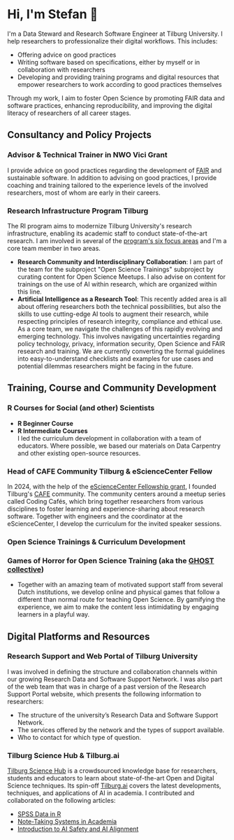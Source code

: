 # Hi, I'm Stefan 👋

I'm a Data Steward and Research Software Engineer at Tilburg University. I help researchers to professionalize their digital workflows. This includes:
- Offering advice on good practices
- Writing software based on specifications, either by myself or in collaboration with researchers
- Developing and providing training programs and digital resources that empower researchers to work according to good practices themselves

Through my work, I aim to foster Open Science by promoting FAIR data and software practices, enhancing reproducibility, and improving the digital literacy of researchers of all career stages.

## Consultancy and Policy Projects

### Advisor & Technical Trainer in NWO Vici Grant
I provide advice on good practices regarding the development of [FAIR](https://fair-software.nl/) and sustainable software. In addition to advising on good practices, I provide coaching and training tailored to the experience levels of the involved researchers, most of whom are early in their careers.

### Research Infrastructure Program Tilburg
The RI program aims to modernize Tilburg University's research infrastructure, enabling its academic staff to conduct state-of-the-art research. I am involved in several of the [program's six focus areas]((https://www.tilburguniversity.edu/nl/research-infrastructure-programma-op-stoom)) and I'm a core team member in two areas.
- **Research Community and Interdisciplinary Collaboration**:
I am part of the team  for the subproject "Open Science Trainings" subproject by curating content for Open Science Meetups. I also advise on content for trainings on the use of AI within research, which are organized within this line.
- **Artificial Intelligence as a Research Tool**:
This recently added area is all about offering researchers both the technical possibilities, but also the skills to use cutting-edge AI tools to augment their research, while respecting principles of research integrity, compliance and ethical use. As a core team, we navigate the challenges of this rapidly evolving and emerging technology. This involves navigating uncertainties regarding policy technology, privacy, information security, Open Science and FAIR research and training. We are currently converting the formal guidelines into easy-to-understand checklists and examples for use cases and potential dilemmas researchers might be facing in the future.

## Training, Course and Community Development

### R Courses for Social (and other) Scientists
- **R Beginner Course**
- **R Intermediate Courses**  
I led the curriculum development in collaboration with a team of educators. Where possible, we based our materials on Data Carpentry and other existing open-source resources.

### Head of CAFE Community Tilburg & eScienceCenter Fellow
In 2024, with the help of the [eScienceCenter Fellowship grant](https://www.esciencecenter.nl/fellowship-programme/), I founded Tilburg's [CAFE](https://code-cafes-nl.github.io/cafe_playbook/) community. The community centers around a meetup series called Coding Cafés, which bring together researchers from various disciplines to foster learning and experience-sharing about research software. Together with engineers and the coordinator at the eScienceCenter, I develop the curriculum for the invited speaker sessions.

### Open Science Trainings & Curriculum Development


### Games of Horror for Open Science Training (aka the [GHOST collective](https://ghostcollective.github.io/))
- Together with an amazing team of motivated support staff from several Dutch institutions, we develop online and physical games that follow a different than normal route for teaching Open Science. By gamifying the experience, we aim to make the content less intimidating by engaging learners in a playful way.

## Digital Platforms and Resources

### Research Support and Web Portal of Tilburg University
I was involved in defining the structure and collaboration channels within our growing Research Data and Software Support Network. I was also part of the web team that was in charge of a past version of the Research Support Portal website, which presents the following information to researchers:
- The structure of the university’s Research Data and Software Support Network.
- The services offered by the network and the types of support available.
- Who to contact for which type of question.

### Tilburg Science Hub & Tilburg.ai
[Tilburg Science Hub](https://tilburgsciencehub.com/) is a crowdsourced knowledge base for researchers, students and educators to learn about state-of-the-art Open and Digital Science techniques. Its spin-off [Tilburg.ai](https://tilburg.ai/) covers the latest developments, techniques, and applications of AI in academia. I contributed and collaborated on the following articles:
  - [SPSS Data in R](https://tilburgsciencehub.com/topics/manage-manipulate/loading/getting-started/spss-files-in-r/)
  - [Note-Taking Systems in Academia](https://tilburgsciencehub.com/topics/Research-skills/Organization/note-taking/pkms-in-academia/)
  - [Introduction to AI Safety and AI Alignment](https://tilburg.ai/2025/01/ai-safety/)
